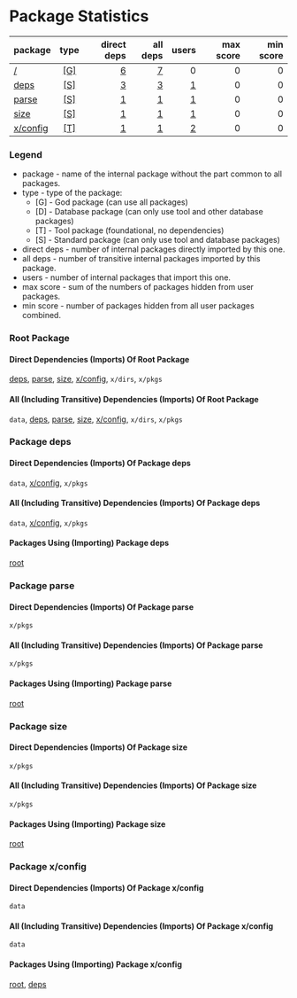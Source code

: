 # Package Statistics

| package | type | direct deps | all deps | users | max score | min score |
| :- | :-: | -: | -: | -: | -: | -: |
| [/](#root-package) | [ \[G\] ](#legend) | [6](#direct-dependencies-imports-of-root-package) | [7](#all-including-transitive-dependencies-imports-of-root-package) | 0 | 0 | 0 |
| [deps](#package-deps) | [ \[S\] ](#legend) | [3](#direct-dependencies-imports-of-package-deps) | [3](#all-including-transitive-dependencies-imports-of-package-deps) | [1](#packages-using-importing-package-deps) | 0 | 0 |
| [parse](#package-parse) | [ \[S\] ](#legend) | [1](#direct-dependencies-imports-of-package-parse) | [1](#all-including-transitive-dependencies-imports-of-package-parse) | [1](#packages-using-importing-package-parse) | 0 | 0 |
| [size](#package-size) | [ \[S\] ](#legend) | [1](#direct-dependencies-imports-of-package-size) | [1](#all-including-transitive-dependencies-imports-of-package-size) | [1](#packages-using-importing-package-size) | 0 | 0 |
| [x/config](#package-xconfig) | [ \[T\] ](#legend) | [1](#direct-dependencies-imports-of-package-xconfig) | [1](#all-including-transitive-dependencies-imports-of-package-xconfig) | [2](#packages-using-importing-package-xconfig) | 0 | 0 |

### Legend

* package - name of the internal package without the part common to all packages.
* type - type of the package:
  * [G] - God package (can use all packages)
  * [D] - Database package (can only use tool and other database packages)
  * [T] - Tool package (foundational, no dependencies)
  * [S] - Standard package (can only use tool and database packages)
* direct deps - number of internal packages directly imported by this one.
* all deps - number of transitive internal packages imported by this package.
* users - number of internal packages that import this one.
* max score - sum of the numbers of packages hidden from user packages.
* min score - number of packages hidden from all user packages combined.


### Root Package


#### Direct Dependencies (Imports) Of Root Package
[deps](#package-deps), [parse](#package-parse), [size](#package-size), [x/config](#package-xconfig), `x/dirs`, `x/pkgs`

#### All (Including Transitive) Dependencies (Imports) Of Root Package
`data`, [deps](#package-deps), [parse](#package-parse), [size](#package-size), [x/config](#package-xconfig), `x/dirs`, `x/pkgs`

### Package deps


#### Direct Dependencies (Imports) Of Package deps
`data`, [x/config](#package-xconfig), `x/pkgs`

#### All (Including Transitive) Dependencies (Imports) Of Package deps
`data`, [x/config](#package-xconfig), `x/pkgs`

#### Packages Using (Importing) Package deps
[root](#root-package)

### Package parse


#### Direct Dependencies (Imports) Of Package parse
`x/pkgs`

#### All (Including Transitive) Dependencies (Imports) Of Package parse
`x/pkgs`

#### Packages Using (Importing) Package parse
[root](#root-package)

### Package size


#### Direct Dependencies (Imports) Of Package size
`x/pkgs`

#### All (Including Transitive) Dependencies (Imports) Of Package size
`x/pkgs`

#### Packages Using (Importing) Package size
[root](#root-package)

### Package x/config


#### Direct Dependencies (Imports) Of Package x/config
`data`

#### All (Including Transitive) Dependencies (Imports) Of Package x/config
`data`

#### Packages Using (Importing) Package x/config
[root](#root-package), [deps](#package-deps)
